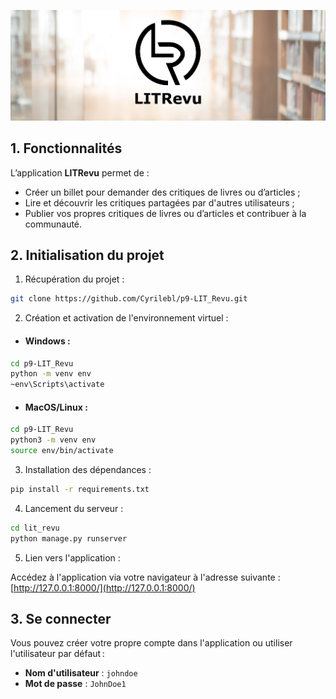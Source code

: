 ![LITRevu banner](images/LIT_revu_banner.png)

## 1. Fonctionnalités

L’application **LITRevu** permet de :

- Créer un billet pour demander des critiques de livres ou d’articles ;
- Lire et découvrir les critiques partagées par d'autres utilisateurs ;
- Publier vos propres critiques de livres ou d’articles et contribuer à la communauté.

## 2. Initialisation du projet

1. Récupération du projet :

```bash
git clone https://github.com/Cyrilebl/p9-LIT_Revu.git
```

2. Création et activation de l'environnement virtuel :

- #### Windows :

```bash
cd p9-LIT_Revu
python -m venv env
~env\Scripts\activate
```

- #### MacOS/Linux :

```bash
cd p9-LIT_Revu
python3 -m venv env
source env/bin/activate
```

3. Installation des dépendances :

```bash
pip install -r requirements.txt
```

4. Lancement du serveur :

```bash
cd lit_revu
python manage.py runserver
```

5. Lien vers l'application :

Accédez à l'application via votre navigateur à l'adresse suivante :  
[http://127.0.0.1:8000/](http://127.0.0.1:8000/)

## 3. Se connecter

Vous pouvez créer votre propre compte dans l'application ou utiliser l'utilisateur par défaut :

- **Nom d'utilisateur** : `johndoe`
- **Mot de passe** : `JohnDoe1`
